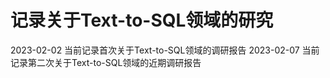 # 记录关于Text-to-SQL领域的研究
2023-02-02 当前记录首次关于Text-to-SQL领域的调研报告
2023-02-07 当前记录第二次关于Text-to-SQL领域的近期调研报告


